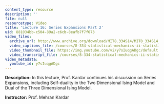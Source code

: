 ```yaml
---
content_type: resource
description: ''
file: null
resourcetype: Video
title: 'Lecture 16: Series Expansions Part 2'
uid: 881034bb-c504-89a2-c6cb-8eafb7f7f673
video_files:
  archive_url: http://www.archive.org/download/MIT8.334S14/MIT8_334S14_lec16_300k.mp4
  video_captions_file: /courses/8-334-statistical-mechanics-ii-statistical-physics-of-fields-spring-2014/3a1468e27e8153ad88e6d74beb7559f5_y7sIuqgADgc.vtt
  video_thumbnail_file: https://img.youtube.com/vi/y7sIuqgADgc/default.jpg
  video_transcript_file: /courses/8-334-statistical-mechanics-ii-statistical-physics-of-fields-spring-2014/dc93460113fb65c09d12c9911f199ab6_y7sIuqgADgc.pdf
video_metadata:
  youtube_id: y7sIuqgADgc
---
```


**Description:** In this lecture, Prof. Kardar continues his discussion on Series Expansions, including Self-duality in the Two Dimensional Ising Model and Dual of the Three Dimensional Ising Model.

**Instructor:** Prof. Mehran Kardar